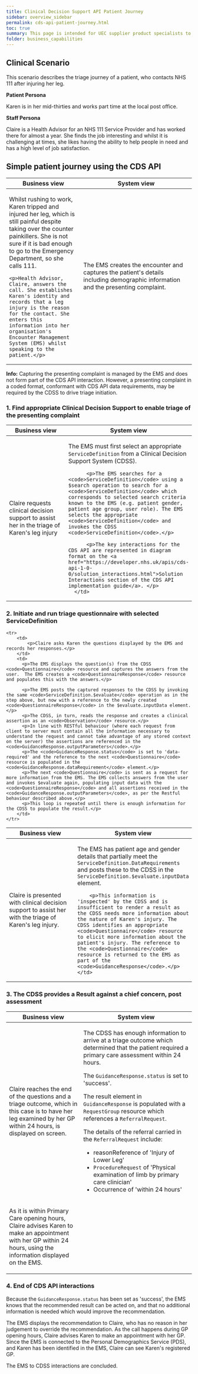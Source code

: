 ```yaml
---
title: Clinical Decision Support API Patient Journey
sidebar: overview_sidebar
permalink: cds-api-patient-journey.html
toc: true
summary: This page is intended for UEC supplier product specialists to understand the business context when adopting the CDS API standard, through an attempt to describe how CDS API FHIR resources and interactions could be used to support a simple patient journey.
folder: business_capabilities
---
```


## Clinical Scenario
This scenario describes the triage journey of a patient, who contacts NHS 111 after injuring her leg.

**Patient Persona** 

Karen is in her mid-thirties and works part time at the local post office.

**Staff Persona**

Claire is a Health Advisor for an NHS 111 Service Provider and has worked there for almost a year. She finds the job interesting and whilst it is challenging at times, she likes having the ability to help people in need and has a high level of job satisfaction.

## Simple patient journey using the CDS API

<table>
    <colgroup>
        <col width="40%" />
        <col width="60%" />
    </colgroup>
    <thead>
      <tr>
        <th>Business view</th>
        <th>System view</th>
    </tr>
</thead>
<tr>
  <td>
    <p>Whilst rushing to work, Karen tripped and injured her leg, which is still painful despite taking over the counter painkillers. She is not sure if it is bad enough to go to the Emergency Department, so she calls 111.</p>

    <p>Health Advisor, Claire, answers the call. She establishes Karen's identity and records that a leg injury is the reason for the contact. She enters this information into her organisation's Encounter Management System (EMS) whilst speaking to the patient.</p>
  </td>
    <td><p>The EMS creates the encounter and captures the patient's details including demographic information and the presenting complaint.</p></td>
</tr>
</table>

<div class="alert alert-info" role="alert">
    <i class="fa fa-info-circle"></i> 
    <b>Info:</b> Capturing the presenting complaint is managed by the EMS and does not form part of the CDS API interaction. However, a presenting complaint in a coded format, conformant with CDS API data requirements, may be required by the CDSS to drive triage initiation.
</div>


### 1. Find appropriate Clinical Decision Support to enable triage of the presenting complaint

<table class="table">
    <colgroup>
        <col width="40%" />
        <col width="60%" />
    </colgroup>
    <thead>
        <tr>
            <th>Business view</th>
            <th>System view</th>
        </tr>
    </thead>
    <tr>
        <td>
          <p>Claire requests clinical decision support to assist her in the triage of Karen's leg injury</p>
      </td>
      <td>        
          <p>The EMS must first select an appropriate <code>ServiceDefinition</code> from a Clinical Decision Support System (CDSS).</p> 
          
          <p>The EMS searches for a <code>ServiceDefinition</code> using a $search operation to search for a <code>ServiceDefinition</code> which corresponds to selected search criteria known to the EMS (e.g. patient gender, patient age group, user role). The EMS selects the appropriate <code>ServiceDefinition</code> and invokes the CDSS <code>ServiceDefinition</code>.</p>

          <p>The key interactions for the CDS API are represented in diagram format on the <a href="https://developer.nhs.uk/apis/cds-api-1-0-0/solution_interactions.html">Solution Interactions section of the CDS API implementation guide</a>. </p>
      </td>
  </tr>
</table>

### 2. Initiate and run triage questionnaire with selected ServiceDefinition

<table class="table">
    <colgroup>
        <col width="40%" />
        <col width="60%" />
    </colgroup>
    <thead>
        <tr>
            <th>Business view</th>
            <th>System view</th>
        </tr>
    </thead>
    <tr>
        <td>
          <p>Claire is presented with clinical decision support to assist her with the triage of Karen's leg injury.</p>
      </td>
      <td>
        <p>The EMS has patient age and gender details that partially meet the <code>ServiceDefinition.DataRequirements</code> and posts these to the CDSS in the <code>ServiceDefinition.$evaluate.inputData</code> element.</p>

        <p>This information is 'inspected' by the CDSS and is insufficient to render a result as the CDSS needs more information about the nature of Karen's injury. The CDSS identifies an appropriate <code>Questionnaire</code> resource to elicit more information about the patient's injury. The reference to the <code>Questionnaire</code> resource is returned to the EMS as part of the <code>GuidanceResponse</code>.</p>
    </td>
  </tr>

    <tr>
        <td>
            <p>Claire asks Karen the questions displayed by the EMS and records her responses.</p>
        </td>
        <td>
          <p>The EMS displays the question(s) from the CDSS <code>Questionnaire</code> resource and captures the answers from the user.  The EMS creates a <code>QuestionnaireResponse</code> resource and populates this with the answers.</p>

          <p>The EMS posts the captured responses to the CDSS by invoking the same <code>ServiceDefinition.$evaluate</code> operation as in the step above, but now with a reference to the newly created <code>QuestionnaireResponse</code> in the $evaluate.inputData element.</p> 
          <p>The CDSS, in turn, reads the response and creates a clinical assertion as an <code>Observation</code> resource.</p> 
          <p>In line with RESTful behaviour (where each request from client to server must contain all the information necessary to understand the request and cannot take advantage of any stored context on the server) the assertions are referenced in the <code>GuidanceResponse.outputParameters</code>.</p> 
          <p>The <code>GuidanceResponse.status</code> is set to 'data-required' and the reference to the next <code>Questionnaire</code> resource is populated in the <code>GuidanceResponse.dataRequirement</code> element.</p>  
          <p>The next <code>Questionnaire</code> is sent as a request for more information from the EMS. The EMS collects answers from the user and invokes $evaluate again, populating input data with the <code>QuestionnaireResponse</code> and all assertions received in the <code>GuidanceResponse.outputParameters</code>, as per the Restful behaviour described above.</p>
          <p>This loop is repeated until there is enough information for the CDSS to populate the result.</p> 
        </td>
    </tr>
</table>

### 3. The CDSS provides a Result against a chief concern, post assessment

<table class="table">
    <colgroup>
        <col width="40%" />
        <col width="60%" />
    </colgroup>
    <thead>
        <tr>
            <th>Business view</th>
            <th>System view</th>
        </tr>
    </thead>
    <tr>
        <td>
          <p>Claire reaches the end of the questions and a triage outcome, which in this case is to have her leg examined by her GP within 24 hours, is displayed on screen.</p>
      </td>
      <td>
        <p>The CDSS has enough information to arrive at a triage outcome which determined that the patient required a primary care assessment within 24 hours.
        </p> 
        <p>The <code>GuidanceResponse.status</code> is set to 'success'.</p>
        <p>The result element in <code>GuidanceResponse</code> is populated with a <code>RequestGroup</code> resource which references a <code>ReferralRequest</code>.</p>
        <p>The details of the referral carried in the <code>ReferralRequest</code> include:
         <ul>
           <li>reasonReference of 'Injury of Lower Leg'</li>
           <li><code>ProcedureRequest</code> of 'Physical examination of limb by primary care clinician'</li>
           <li>Occurrence of 'within 24 hours'</li>
         </ul>
       </p>
    </td> 
</tr>
<tr>
    <td>
        <p>As it is within Primary Care opening hours, Claire advises Karen to make an appointment with her GP within 24 hours, using the information displayed on the EMS.</p>
    </td>
    <td>
    </td>
</tr>
</table>


### 4. End of CDS API interactions

<p>Because the <code>GuidanceResponse.status</code> has been set as 'success', the EMS knows that the recommended result can be acted on, and that no additional information is needed which would improve the recommendation.</p>

<p>The EMS displays the recommendation to Claire, who has no reason in her judgement to override the recommendation.  As the call happens during GP opening hours, Claire advises Karen to make an appointment with her GP.  Since the EMS is connected to the Personal Demographics Service (PDS), and Karen has been identified in the EMS, Claire can see Karen's registered GP.</p>

<p>The EMS to CDSS interactions are concluded.</p>
<!--stackedit_data:
eyJoaXN0b3J5IjpbLTIwNTgxNDg5NTZdfQ==
-->